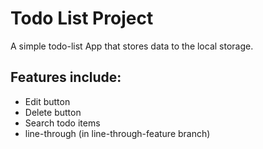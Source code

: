 # Todo List Project

A simple todo-list App that stores data to the local storage.

## Features include:

- Edit button
- Delete button
- Search todo items
- line-through (in line-through-feature branch)
